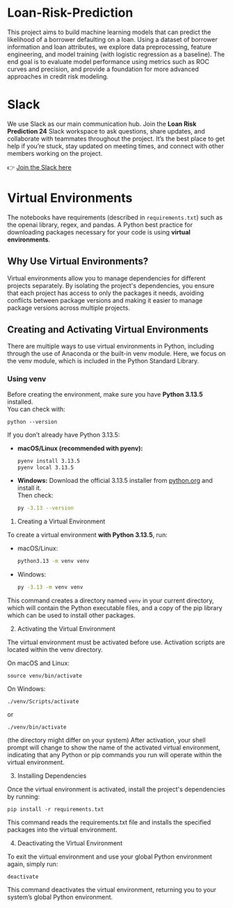 # Loan-Risk-Prediction
This project aims to build machine learning models that can predict the likelihood of a borrower defaulting on a loan. Using a dataset of borrower information and loan attributes, we explore data preprocessing, feature engineering, and model training (with logistic regression as a baseline). The end goal is to evaluate model performance using metrics such as ROC curves and precision, and provide a foundation for more advanced approaches in credit risk modeling.


# Slack  

We use Slack as our main communication hub. Join the **Loan Risk Prediction 24** Slack workspace to ask questions, share updates, and collaborate with teammates throughout the project. It’s the best place to get help if you’re stuck, stay updated on meeting times, and connect with other members working on the project.  

👉 [Join the Slack here](YOUR_INVITE_LINK)  

# Virtual Environments
The notebooks have requirements (described in `requirements.txt`) such as the openai library, regex, and pandas. A Python best practice for downloading packages necessary for your code is using **virtual environments**.

## Why Use Virtual Environments?
Virtual environments allow you to manage dependencies for different projects separately. By isolating the project's dependencies, you ensure that each project has access to only the packages it needs, avoiding conflicts between package versions and making it easier to manage package versions across multiple projects.

## Creating and Activating Virtual Environments
There are multiple ways to use virtual environments in Python, including through the use of Anaconda or the built-in venv module. Here, we focus on the venv module, which is included in the Python Standard Library.

### Using venv
Before creating the environment, make sure you have **Python 3.13.5** installed.  
You can check with:
```
python --version
```

If you don’t already have Python 3.13.5:

- **macOS/Linux (recommended with pyenv):**
  ```bash
  pyenv install 3.13.5
  pyenv local 3.13.5
  ```

- **Windows:**
  Download the official 3.13.5 installer from [python.org](https://www.python.org/downloads/release/python-3135/) and install it.  
  Then check:
  ```bash
  py -3.13 --version
  ```

1. Creating a Virtual Environment

To create a virtual environment **with Python 3.13.5**, run:

- macOS/Linux:
  ```bash
  python3.13 -m venv venv
  ```

- Windows:
  ```bash
  py -3.13 -m venv venv
  ```

This command creates a directory named `venv` in your current directory, which will contain the Python executable files, and a copy of the pip library which can be used to install other packages.

2. Activating the Virtual Environment

The virtual environment must be activated before use. Activation scripts are located within the venv directory.

On macOS and Linux:

```
source venv/bin/activate
```
On Windows:

```
./venv/Scripts/activate
```
or
```
./venv/bin/activate
```
(the directory might differ on your system)
After activation, your shell prompt will change to show the name of the activated virtual environment, indicating that any Python or pip commands you run will operate within the virtual environment.

3. Installing Dependencies

Once the virtual environment is activated, install the project's dependencies by running:

```
pip install -r requirements.txt
```
This command reads the requirements.txt file and installs the specified packages into the virtual environment.

4. Deactivating the Virtual Environment

To exit the virtual environment and use your global Python environment again, simply run:

```
deactivate
```
This command deactivates the virtual environment, returning you to your system’s global Python environment.
